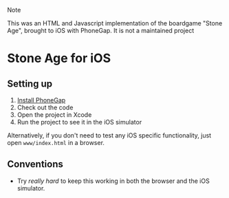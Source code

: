 > [!NOTE]
> This was an HTML and Javascript implementation of the boardgame "Stone Age", brought to iOS with PhoneGap.
> It is not a maintained project

# Stone Age for iOS

## Setting up

1. [Install PhoneGap](http://phonegap.com)
2. Check out the code
3. Open the project in Xcode
4. Run the project to see it in the iOS simulator

Alternatively, if you don't need to test any iOS specific functionality, just open ```www/index.html``` in a browser.

## Conventions

* Try *really hard* to keep this working in both the browser and the iOS simulator.
